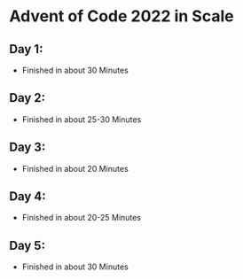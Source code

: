 # Advent of Code 2022 in Scale
## Day 1:
- Finished in about 30 Minutes
## Day 2:
- Finished in about 25-30 Minutes
## Day 3:
- Finished in about 20 Minutes
## Day 4:
- Finished in about 20-25 Minutes
## Day 5:
- Finished in about 30 Minutes